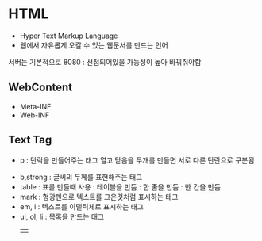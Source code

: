 HTML
=====
+ Hyper Text Markup Language  
+ 웹에서 자유롭게 오갈 수 있는 웹문서를 만드는 언어  

서버는 기본적으로 8080 : 선점되어있을 가능성이 높아 바꿔줘야함  


WebContent
--------
+ Meta-INF  
+ Web-INF  


Text Tag
--------
+ p : 단락을 만들어주는 태그 열고 닫음을 두개를 만들면 서로 다른 단란으로 구분됨 <p></p>  
+ b,strong : 글씨의 두께를 표현해주는 태그<b></b>  
+ table : 표를 만들때 사용 <table> : 테이블을 만듬 <tr></tr> : 한 줄을 만듬 <td></td> : 한 칸을 만듬  
+ mark : 형광펜으로 텍스트를 그은것처럼 표시하는 태그  
+ em, i : 텍스트를 이탤릭체로 표시하는 태그  
+ ul, ol, li : 목록을 만드는 태그  
